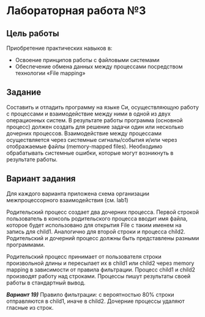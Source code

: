 # Лабораторная работа №3

## Цель работы

Приобретение практических навыков в:
+	Освоение принципов работы с файловыми системами
+   Обеспечение обмена данных между процессами посредством технологии «File mapping»

## Задание

Составить и отладить программу на языке Си, осуществляющую работу с процессами и взаимодействие между ними в одной из двух операционных систем. В результате работы программа (основной процесс) должен создать для решение задачи один или несколько дочерних процессов. Взаимодействие между процессами осуществляется через системные сигналы/события и/или через отображаемые файлы (memory-mapped files).
Необходимо обрабатывать системные ошибки, которые могут возникнуть в результате работы.

## Вариант задания

Для каждого варианта приложена схема организации межпроцессорного взаимодействия (см. lab1)

Родительский процесс создает два дочерних процесса. Первой строкой пользователь в консоль 
родительского процесса вводит имя файла, которое будет использовано для открытия File с таким 
именем на запись для child1. Аналогично для второй строки и процесса child2. Родительский и 
дочерний процесс должны быть представлены разными программами.

Родительский процесс принимает от пользователя строки произвольной длины и пересылает их в 
child1 или child2 через memory mapping в зависимости от правила фильтрации. Процесс child1 и child2 производят работу
над строками. Процессы пишут результаты своей работы в стандартный вывод.

***Вариант 19)*** Правило фильтрации: с вероятностью 80% строки отправляются в child1, иначе в child2. 
Дочерние процессы удаляют гласные из строк.
